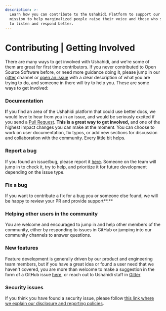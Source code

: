 ```yaml
---
description: >-
  Learn how you can contribute to the Ushahidi Platform to support our shared
  mission to help marginalized people raise their voice and those who serve them
  to listen and respond better.
---
```


# Contributing \| Getting Involved

There are many ways to get involved with Ushahidi, and we're some of them are great for first time contributors. If you never contributed to Open Source Software before, or need more guidance doing it, please jump in our [gitter](https://gitter.im/ushahidi/Community) channel or [open an issue](https://github.com/ushahidi/platform/issues/new/choose) with a clear description of what you are trying to do, and someone in there will try to help you. These are some ways to get involved:

### **Documentation**

**I**f you find an area of the Ushahidi platform that could use better docs, we would love to hear from you in an issue, and would be seriously excited if you send a [Pull Request](https://github.com/ushahidi/platform/compare). **This is a great way to get involved,** and one of the highest impact changes you can make at the moment. You can choose to work on user documentation, fix typos, or add new sections for discussion and collaboration with the community. Every little bit helps. 

### **Report a bug**

 If you found an issue/bug, please report it [here](https://github.com/ushahidi/platform/issues). Someone on the team will jump in to check it, try to help, and prioritize it for future development depending on the issue type.

### **Fix a bug**

If you want to contribute a fix for a bug you or someone else found, we will be happy to review your PR and provide support**.** 

### **Helping other users in the community**

You are welcome and encouraged to jump in and help other members of the community, either by responding to issues in GitHub or jumping into our community channels to answer questions. 

### **New features**

Feature development is generally driven by our product and engineering team members, but if you have a great idea or found a user need that we haven't covered, you are more than welcome to make a suggestion in the form of a GitHub issue [here](https://github.com/ushahidi/platform/issues), or reach out to Ushahidi staff in [Gitter](https://gitter.im/ushahidi/Community)

### **Security issues**

If you think you have found a security issue, please follow [this link where we explain our disclosure and reporting policies](https://www.ushahidi.com/security).

